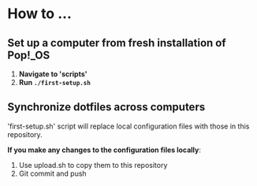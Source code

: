 # How to ...

## Set up a computer from fresh installation of Pop!\_OS

1. **Navigate to 'scripts'**
2. **Run `./first-setup.sh`**

## Synchronize dotfiles across computers

'first-setup.sh' script will replace local configuration files with those in this repository.

**If you make any changes to the configuration files locally**:

1. Use upload.sh to copy them to this repository
2. Git commit and push
